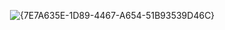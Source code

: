 <img> ![{7E7A635E-1D89-4467-A654-51B93539D46C}](https://github.com/user-attachments/assets/52021770-49fd-41a6-b61d-933ace397fa2)
